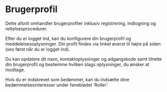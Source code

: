 # Brugerprofil

Dette afsnit omhandler brugerprofiler inklusiv registrering, indlogning og rettelsesprocedurer.

Efter du er logget ind, kan du konfigurere din brugerprofil og meddelelsesoplysninger. Din profil findes via linket øverst til højre på siden \(ses først når du er logget ind\).

Du kan opdatere dit navn, kontaktoplysninger og adgangskode samt tilrette din brugerprofil og bestemme hvilken slags oplysninger, du ønsker at modtage.

Hvis du er indskrevet som bedømmer, kan du indsætte dine bedømmelsesinteresser under fanebladet ’Roller’.

